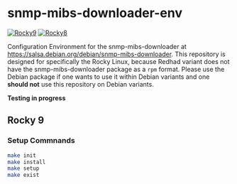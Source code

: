 # snmp-mibs-downloader-env
[![Rocky9](https://github.com/jeonghanlee/snmp-mibs-downloader-env/actions/workflows/rocky9.yml/badge.svg)](https://github.com/jeonghanlee/snmp-mibs-downloader-env/actions/workflows/rocky9.yml)
[![Rocky8](https://github.com/jeonghanlee/snmp-mibs-downloader-env/actions/workflows/rocky8.yml/badge.svg)](https://github.com/jeonghanlee/snmp-mibs-downloader-env/actions/workflows/rocky8.yml)

Configuration Environment for the snmp-mibs-downloader at <https://salsa.debian.org/debian/snmp-mibs-downloader>. This repository is designed for specifically the Rocky Linux, because Redhad variant does not have the snmp-mibs-downloader package as a `rpm` format. Please use the Debian package if one wants to use it within Debian variants and one **should not** use this repository on Debian variants.

**Testing in progress**

## Rocky 9

### Setup Commnands


```bash
make init
make install
make setup
make exist
```

